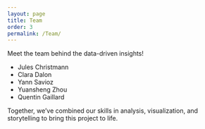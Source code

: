 ```yaml
---
layout: page
title: Team
order: 3
permalink: /Team/
---
```


Meet the team behind the data-driven insights!

- Jules Christmann
- Clara Dalon
- Yann Savioz
- Yuansheng Zhou
- Quentin Gaillard

Together, we’ve combined our skills in analysis, visualization, and storytelling to bring this project to life.

